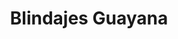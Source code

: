 ---
title: "Blindajes Guayana"
url: /ciudad-guayana-puerto-ordaz/blindajes-guayana/
shop: reparación de automóviles
---